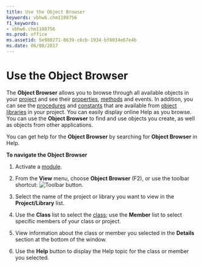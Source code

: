 ```yaml
---
title: Use the Object Browser
keywords: vbhw6.chm1108756
f1_keywords:
- vbhw6.chm1108756
ms.prod: office
ms.assetid: 5e980271-8639-c6cb-1934-bf8034e67e4b
ms.date: 06/08/2017
---
```



# Use the Object Browser

The  **Object Browser** allows you to browse through all available objects in your [project](vbe-glossary.md) and see their [properties](vbe-glossary.md), [methods](vbe-glossary.md) and events. In addition, you can see the [procedures](vbe-glossary.md) and [constants](vbe-glossary.md) that are available from [object libraries](vbe-glossary.md) in your project. You can easily display online Help as you browse. You can use the **Object Browser** to find and use objects you create, as well as objects from other applications.

You can get help for the  **Object Browser** by searching for **Object Browser** in Help.

 **To navigate the Object Browser**



1. Activate a [module](vbe-glossary.md).
    
2. From the  **View** menu, choose **Object Browser** (F2), or use the toolbar shortcut:
![Toolbar button](images/tbr_obbr_ZA01201718.gif).
    
3. Select the name of the project or library you want to view in the  **Project/Library** list.
    
4. Use the  **Class** list to select the [class](vbe-glossary.md); use the  **Member** list to select specific members of your class or project.
    
5. View information about the class or member you selected in the  **Details** section at the bottom of the window.
    
6. Use the  **Help** button to display the Help topic for the class or member you selected.
    


